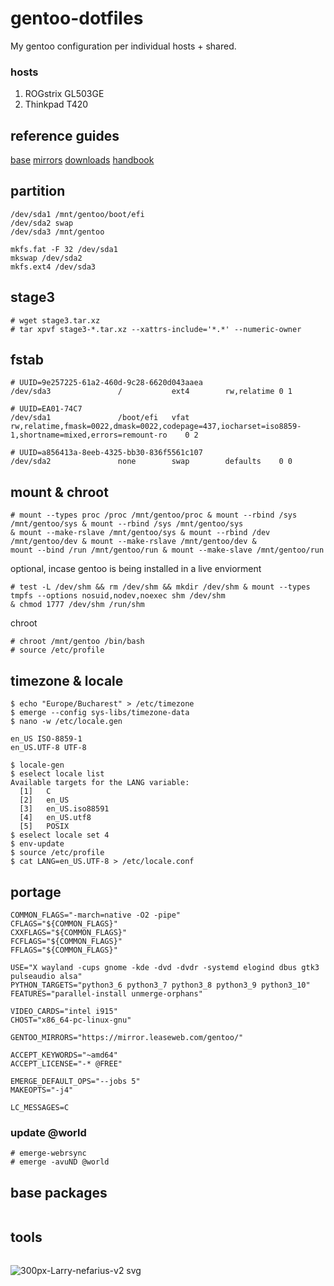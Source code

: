 # gentoo-dotfiles
My gentoo configuration per individual hosts + shared.
### hosts
1) ROGstrix GL503GE
2) Thinkpad T420

## reference guides
[base](https://wiki.gentoo.org/wiki/Handbook:AMD64/Installation/Base)
[mirrors](https://www.gentoo.org/downloads/mirrors)
[downloads](https://www.gentoo.org/downloads)
[handbook](https://wiki.gentoo.org/wiki/Handbook:Main_Page)
## partition
```
/dev/sda1 /mnt/gentoo/boot/efi
/dev/sda2 swap
/dev/sda3 /mnt/gentoo

mkfs.fat -F 32 /dev/sda1
mkswap /dev/sda2
mkfs.ext4 /dev/sda3
```
## stage3
```
# wget stage3.tar.xz
# tar xpvf stage3-*.tar.xz --xattrs-include='*.*' --numeric-owner
```
## fstab
```
# UUID=9e257225-61a2-460d-9c28-6620d043aaea
/dev/sda3           	/         	ext4      	rw,relatime	0 1

# UUID=EA01-74C7
/dev/sda1           	/boot/efi 	vfat      	rw,relatime,fmask=0022,dmask=0022,codepage=437,iocharset=iso8859-1,shortname=mixed,errors=remount-ro	0 2

# UUID=a856413a-8eeb-4325-bb30-836f5561c107
/dev/sda2           	none      	swap      	defaults  	0 0

```
## mount & chroot
```
# mount --types proc /proc /mnt/gentoo/proc & mount --rbind /sys /mnt/gentoo/sys & mount --rbind /sys /mnt/gentoo/sys 
& mount --make-rslave /mnt/gentoo/sys & mount --rbind /dev /mnt/gentoo/dev & mount --make-rslave /mnt/gentoo/dev &
mount --bind /run /mnt/gentoo/run & mount --make-slave /mnt/gentoo/run 
```
optional, incase gentoo is being installed in a live enviorment
```
# test -L /dev/shm && rm /dev/shm && mkdir /dev/shm & mount --types tmpfs --options nosuid,nodev,noexec shm /dev/shm 
& chmod 1777 /dev/shm /run/shm
```
chroot
```
# chroot /mnt/gentoo /bin/bash
# source /etc/profile
```

## timezone & locale
```
$ echo "Europe/Bucharest" > /etc/timezone
$ emerge --config sys-libs/timezone-data
$ nano -w /etc/locale.gen

en_US ISO-8859-1
en_US.UTF-8 UTF-8

$ locale-gen
$ eselect locale list
Available targets for the LANG variable:
  [1]   C
  [2]   en_US
  [3]   en_US.iso88591
  [4]   en_US.utf8
  [5]   POSIX
$ eselect locale set 4
$ env-update
$ source /etc/profile
$ cat LANG=en_US.UTF-8 > /etc/locale.conf
```
## portage 
```
COMMON_FLAGS="-march=native -O2 -pipe"
CFLAGS="${COMMON_FLAGS}"
CXXFLAGS="${COMMON_FLAGS}"
FCFLAGS="${COMMON_FLAGS}"
FFLAGS="${COMMON_FLAGS}"

USE="X wayland -cups gnome -kde -dvd -dvdr -systemd elogind dbus gtk3 pulseaudio alsa"
PYTHON_TARGETS="python3_6 python3_7 python3_8 python3_9 python3_10"
FEATURES="parallel-install unmerge-orphans"

VIDEO_CARDS="intel i915"
CHOST="x86_64-pc-linux-gnu"

GENTOO_MIRRORS="https://mirror.leaseweb.com/gentoo/"

ACCEPT_KEYWORDS="~amd64"
ACCEPT_LICENSE="-* @FREE"

EMERGE_DEFAULT_OPS="--jobs 5"
MAKEOPTS="-j4"

LC_MESSAGES=C
```
### update @world
```
# emerge-webrsync
# emerge -avuND @world
```
## base packages
```
```
## tools
```
```
![300px-Larry-nefarius-v2 svg](https://user-images.githubusercontent.com/92778316/216841517-fdccdf1d-1e0f-4082-925f-855a9b737d1b.png)
